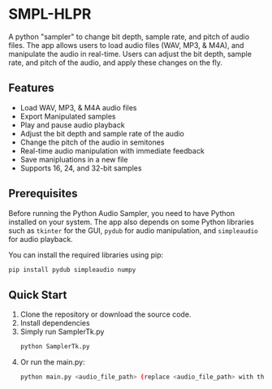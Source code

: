 # SMPL-HLPR
A python "sampler" to change bit depth, sample rate, and pitch of audio files. 
The app allows users to load audio files (WAV, MP3, & M4A), and manipulate the audio in real-time. Users can adjust the bit depth, sample rate, and pitch of the audio, and apply these changes on the fly.

## Features

- Load WAV, MP3, & M4A audio files
- Export Manipulated samples
- Play and pause audio playback
- Adjust the bit depth and sample rate of the audio
- Change the pitch of the audio in semitones
- Real-time audio manipulation with immediate feedback
- Save manipluations in a new file
- Supports 16, 24, and 32-bit samples

## Prerequisites

Before running the Python Audio Sampler, you need to have Python installed on your system. The app also depends on some Python libraries such as `tkinter` for the GUI, `pydub` for audio manipulation, and `simpleaudio` for audio playback.

You can install the required libraries using pip:

```bash
pip install pydub simpleaudio numpy
```

## Quick Start

1. Clone the repository or download the source code.
2. Install dependencies
3. Simply run SamplerTk.py
   ```bash
   python SamplerTk.py
5. Or run the main.py:
   ```bash
   python main.py <audio_file_path> (replace <audio_file_path> with the path to your audio file).
